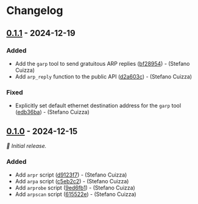 
# Changelog



## [0.1.1](https://github.com/x55xaa/arptools/compare/v0.1.0...v0.1.1) - 2024-12-19

### Added

- Add the `garp` tool to send gratuitous ARP replies ([bf28954](https://github.com/x55xaa/arptools/commit/bf28954e44dc63f3a7010496c55217c0cca6223c)) - (Stefano Cuizza)
- Add `arp_reply` function to the public API ([d2a603c](https://github.com/x55xaa/arptools/commit/d2a603cc050d8efcebd045635de4671215e3c100)) - (Stefano Cuizza)

### Fixed

- Explicitly set default ethernet destination address for the `garp` tool ([edb36ba](https://github.com/x55xaa/arptools/commit/edb36ba373fb5bfd63cc633308aeb8640ec600dc)) - (Stefano Cuizza)


## [0.1.0](https://github.com/x55xaa/arptools/releases/tag/v0.1.0) - 2024-12-15

_🌱 Initial release._

### Added

- Add `arpr` script ([d9123f7](https://github.com/x55xaa/arptools/commit/d9123f7757f431cac437b1d1a3cfa2b2cec51e1e)) - (Stefano Cuizza)
- Add `arpa` script ([c5eb2c2](https://github.com/x55xaa/arptools/commit/c5eb2c26c79d92b6c9ed878cdd7b9ba9f50a9358)) - (Stefano Cuizza)
- Add `arprobe` script ([9ed6fb1](https://github.com/x55xaa/arptools/commit/9ed6fb164af85c1c639dc1b034ba9da696f4dba2)) - (Stefano Cuizza)
- Add `arpscan` script ([615522e](https://github.com/x55xaa/arptools/commit/615522eaca158a808df0de7015cff2e13d25047c)) - (Stefano Cuizza)

